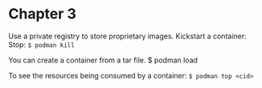 # Chapter 3

Use a private registry to store proprietary images.
Kickstart a container:
Stop: `$ podman kill`

You can create a container from a tar file.
$ podman load <tar file>

To see the resources being consumed by a container: `$ podman top <cid>`

